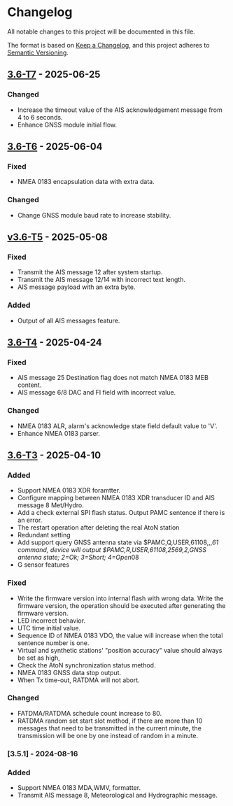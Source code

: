 # Changelog

All notable changes to this project will be documented in this file.

The format is based on [Keep a Changelog](https://keepachangelog.com/en/1.1.0/),
and this project adheres to [Semantic Versioning](https://semver.org/spec/v2.0.0.html).

## [3.6-T7](https://github.com/leslieyang-amec/N323/releases/tag/v3.6-T7) - 2025-06-25

### Changed

- Increase the timeout value of the AIS acknowledgement message from 4 to 6 seconds.
- Enhance GNSS module initial flow.

## [3.6-T6](https://github.com/leslieyang-amec/N323/releases/tag/v3.6-T6) - 2025-06-04

### Fixed

- NMEA 0183 encapsulation data with extra data.

### Changed

- Change GNSS module baud rate to increase stability.

## [v3.6-T5](https://github.com/leslieyang-amec/N323/releases/tag/v3.6-T5) - 2025-05-08

### Fixed

- Transmit the AIS message 12 after system startup.
- Transmit the AIS message 12/14 with incorrect text length.
- AIS message payload with an extra byte.

### Added

- Output of all AIS messages feature.

## [3.6-T4](https://github.com/leslieyang-amec/N323/releases/tag/v3.6-T4) - 2025-04-24

### Fixed

- AIS message 25 Destination flag does not match NMEA 0183 MEB content.
- AIS message 6/8 DAC and FI field with incorrect value.

### Changed

- NMEA 0183 ALR, alarm's acknowledge state field default value to 'V'.
- Enhance NMEA 0183 parser.

## [3.6-T3](https://github.com/leslieyang-amec/N323/releases/tag/v3.6-T3) - 2025-04-10

### Added

- Support NMEA 0183 XDR foramtter.
- Configure mapping between NMEA 0183 XDR transducer ID and AIS message 8 Met/Hydro.
- Add a check external SPI flash status. Output PAMC sentence if there is an error.
- The restart operation after deleting the real AtoN station
- Redundant setting
- Add support query GNSS antenna state via $PAMC,Q,USER,61108,,,*61 command,
device will output $PAMC,R,USER,61108,2569,2,GNSS antenna state; 2=Ok; 3=Short; 4=Open*08
- G sensor features

### Fixed

- Write the firmware version into internal flash with wrong data.
  Write the firmware version, the operation should be executed after generating the firmware version.
- LED incorrect behavior.
- UTC time initial value.
- Sequence ID of NMEA 0183 VDO, the value will increase when the total sentence number is one.
- Virtual and synthetic stations' "position accuracy" value should always be set as high,
- Check the AtoN synchronization status method.
- NMEA 0183 GNSS data stop output.
- When Tx time-out, RATDMA will not abort.

### Changed

- FATDMA/RATDMA schedule count increase to 80.
- RATDMA random set start slot method, if there are more than 10 messages that need to be transmitted in the current minute,
  the transmission will be one by one instead of random in a minute. 

### [3.5.1] - 2024-08-16

### Added

- Support NMEA 0183 MDA,WMV, formatter.
- Transmit AIS message 8, Meteorological and Hydrographic message.

